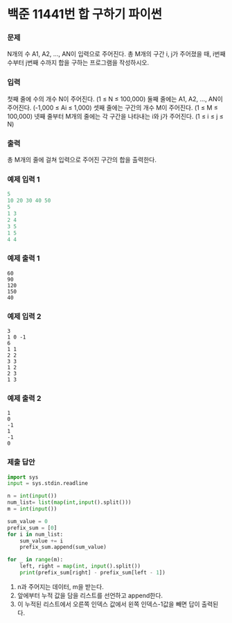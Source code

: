 # 백준 11441번 합 구하기 파이썬

### 문제

N개의 수 A1, A2, ..., AN이 입력으로 주어진다. 총 M개의 구간 i, j가 주어졌을 때, i번째 수부터 j번째 수까지 합을 구하는 프로그램을 작성하시오.

### 입력

첫째 줄에 수의 개수 N이 주어진다. (1 ≤ N ≤ 100,000) 둘째 줄에는 A1, A2, ..., AN이 주어진다. (-1,000 ≤ Ai ≤ 1,000) 셋째 줄에는 구간의 개수 M이 주어진다. (1 ≤ M ≤ 100,000) 넷째 줄부터 M개의 줄에는 각 구간을 나타내는 i와 j가 주어진다. (1 ≤ i ≤ j ≤ N)

### 출력

총 M개의 줄에 걸쳐 입력으로 주어진 구간의 합을 출력한다.

### 예제 입력 1

```python
5
10 20 30 40 50
5
1 3
2 4
3 5
1 5
4 4
```

### 예제 출력 1

```
60
90
120
150
40
```

### 예제 입력 2

```
3
1 0 -1
6
1 1
2 2
3 3
1 2
2 3
1 3
```

### 예제 출력 2

```
1
0
-1
1
-1
0
```

### 제출 답안

```python
import sys
input = sys.stdin.readline

n = int(input())
num_list= list(map(int,input().split()))
m = int(input())

sum_value = 0
prefix_sum = [0]
for i in num_list:
    sum_value += i
    prefix_sum.append(sum_value)

for _ in range(m):
    left, right = map(int, input().split())
    print(prefix_sum[right] - prefix_sum[left - 1])
```

1. n과 주어지는 데이터, m을 받는다.
2. 앞에부터 누적 값을 담을 리스트를 선언하고 append한다.
3. 이 누적된 리스트에서 오른쪽 인덱스 값에서 왼쪽 인덱스-1값을 빼면 답이 출력된다.